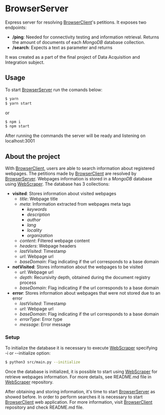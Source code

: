 # BrowserServer

Express server for resolving [BrowserClient](https://github.com/DauteRR/BrowserClient)'s petitions. It exposes two endpoints:

- **/ping**: Needed for connectivity testing and information retrieval. Returns the amount of documents of each _MongoDB_ database collection.
- **/search**: Expects a text as parameter and returns

It was created as a part of the final project of Data Acquisition and Integration subject.

## Usage

To start [BrowserServer](https://github.com/DauteRR/BrowserServer) run the comands below:

```bash
$ yarn
$ yarn start
```

or

```bash
$ npm i
$ npm start
```

After running the commands the server will be ready and listening on localhost:3001

## About the project

With [BrowserClient](https://github.com/DauteRR/BrowserClient), users are able to search information about registered webpages. The petitions made by [BrowserClient](https://github.com/DauteRR/BrowserClient) are resolved by [BrowserServer](https://github.com/DauteRR/BrowserServer). Webpages information is stored in a _MongoDB_ database using [WebScraper](https://github.com/DauteRR/WebScraper). The database has 3 collections:

- **visited**: Stores information about visited webpages
  - _title_: Webpage title
  - _meta_: Information extracted from webpages meta tags
    - _keywords_
    - _description_
    - _author_
    - _lang_
    - _locality_
    - _organization_
  - _content_: Filtered webpage content
  - _headers_: Webpage headers
  - _lastVisited_: Timestamp
  - _url_: Webpage url
  - _baseDomain_: Flag indicating if the url corresponds to a base domain
- **notVisited**: Stores information about the webpages to be visited
  - _url_: Webpage url
  - _depth_: Recursivity depth, obtained during the document registry process
  - _baseDomain_: Flag indicating if the url corresponds to a base domain
- **error**: Stores information about webpages that were not stored due to an error
  - _lastVisited_: Timestamp
  - _url_: Webpage url
  - _baseDomain_: Flag indicating if the url corresponds to a base domain
  - _errorType_: Error type
  - _message_: Error message

### Setup

To initialize the database it is necessary to execute [WebScraper](https://github.com/DauteRR/WebScraper) specifying -i or --initialize option:

```bash
$ python3 src/main.py --initialize
```

Once the database is initialized, it is possible to start using [WebScraper](https://github.com/DauteRR/WebScraper) for retrieve webpages information. For more details, see README.md file in [WebScraper](https://github.com/DauteRR/WebScraper) repository.

After obtaining and storing information, it's time to start [BrowserServer](https://github.com/DauteRR/BrowserServer) as showed before. In order to perform searches it is necessary to start [BrowserClient](https://github.com/DauteRR/BrowserClient) web application. For more information, visit [BrowserClient](https://github.com/DauteRR/BrowserClient) repository and check README.md file.
